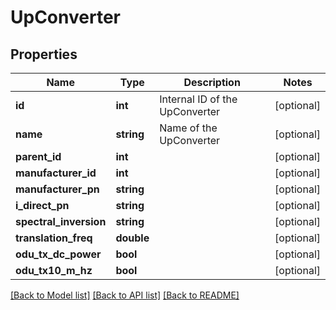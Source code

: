 # UpConverter

## Properties
Name | Type | Description | Notes
------------ | ------------- | ------------- | -------------
**id** | **int** | Internal ID of the UpConverter | [optional] 
**name** | **string** | Name of the UpConverter | [optional] 
**parent_id** | **int** |  | [optional] 
**manufacturer_id** | **int** |  | [optional] 
**manufacturer_pn** | **string** |  | [optional] 
**i_direct_pn** | **string** |  | [optional] 
**spectral_inversion** | **string** |  | [optional] 
**translation_freq** | **double** |  | [optional] 
**odu_tx_dc_power** | **bool** |  | [optional] 
**odu_tx10_m_hz** | **bool** |  | [optional] 

[[Back to Model list]](../README.md#documentation-for-models) [[Back to API list]](../README.md#documentation-for-api-endpoints) [[Back to README]](../README.md)


